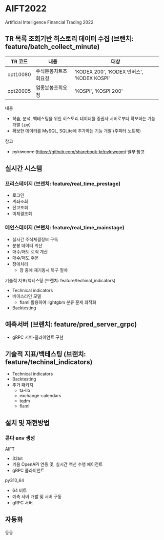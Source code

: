 # AIFT2022
Artificial Intelligence Financial Trading 2022

## TR 목록 조회기반 히스토리 데이터 수집 (브랜치: feature/batch_collect_minute)

|TR 코드|내용|대상|
|------|---|---|
|opt10080| 주식분봉차트조회요청|'KODEX 200', 'KODEX 인버스', 'KODEX KOSPI'|
|opt20005| 업종분봉조회요청| 'KOSPI', 'KOSPI 200'|


내용
- 학습, 분석, 백테스팅을 위한 히스토리 데이터를 증권사 서버로부터 확보하는 기능 개발 (.py)
- 확보한 데이터를 MySQL, SQLite에 추가하는 기능 개발 (주피터 노트북)

참고
- ~~pykiwoom: (https://github.com/sharebook-kr/pykiwoom) 일부 참고~~

## 실시간 시스템

### 프리스테이지 (브랜치: feature/real_time_prestage)
- 로그인
- 계좌조회
- 잔고조회
- 미체결조회

### 메인스테이지 (브랜치: feature/real_time_mainstage)
- 실시간 주식체결정보 구독
- 분봉 데이터 계산
- 매수/매도 로직 계산
- 매수/매도 주문
- 장애처리
    - 장 중에 재기동시 복구 절차

기술적 지표/백테스팅 (브랜치: feature/techinal_indicators)
- Technical indicators
- 베이스라인 모델
    - flaml 활용하여 lightgbm 분류 문제 최적화
- Backtesting

## 예측서버 (브랜치: feature/pred_server_grpc)
- gRPC 서버-클라이언트 구현

## 기술적 지표/백테스팅 (브랜치: feature/techinal_indicators)
- Technical indicators
- Backtesting
- 추가 패키지
    - ta-lib
    - exchange-calendars
    - tqdm
    - flaml
## 설치 및 재현방법

### 콘다 env 생성

AIFT
- 32bit
- 키움 OpenAPI 연동 및, 실시간 액션 수행 에이전트
- gRPC 클라이언트

py310_64
- 64 비트
- 예측 서버 개발 및 서버 구동
- gRPC 서버
## 자동화

등등

